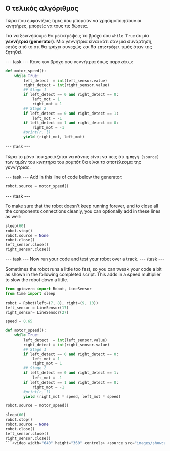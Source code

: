 ## Ο τελικός αλγόριθμος

Τώρα που εμφανίζεις τιμές που μπορούν να χρησιμοποιήσουν οι κινητήρες, μπορείς να τους τις δώσεις.

Για να ξεκινήσουμε θα μετατρέψεις το βρόχο σου `while True` σε μία **γεννήτρια (generator)**. Μια γεννήτρια είναι κάτι σαν μια συνάρτηση, εκτός από το ότι θα τρέχει συνεχώς και θα `επιστρέφει` τιμές όταν της ζητηθεί.

\--- task \--- Κανε τον βρόχο σου γεννήτρια όπως παρακάτω:

```python
def motor_speed():
    while True:
        left_detect  = int(left_sensor.value)
        right_detect = int(right_sensor.value)
        ## Stage 1
        if left_detect == 0 and right_detect == 0:
            left_mot = 1
            right_mot = 1
        ## Stage 2
        if left_detect == 0 and right_detect == 1:
            left_mot = -1
        if left_detect == 1 and right_detect == 0:
            right_mot = -1
        #print(r, l)
        yield (right_mot, left_mot)
```

\--- /task \---

Τώρα το μόνο που χρειάζεται να κάνεις είναι να πεις ότι η `πηγή (source)` των τιμών του κινητήρα του ρομπότ θα είναι το αποτέλεσμα της γεννήτριας.

\--- task \--- Add in this line of code below the generator:

```python
robot.source = motor_speed()
```

\--- /task \---

To make sure that the robot doesn't keep running forever, and to close all the components connections cleanly, you can optionally add in these lines as well:

```python
sleep(60)
robot.stop()
robot.source = None
robot.close()
left_sensor.close()
right_sensor.close()
```

\--- task \--- Now run your code and test your robot over a track. \--- /task \---

Sometimes the robot runs a little too fast, so you can tweak your code a bit as shown in the following completed script. This adds in a speed multiplier to slow the robot down a little.

```python
from gpiozero import Robot, LineSensor
from time import sleep

robot = Robot(left=(7, 8), right=(9, 10)) 
left_sensor = LineSensor(17)
right_sensor= LineSensor(27)

speed = 0.65

def motor_speed():
    while True:
        left_detect  = int(left_sensor.value)
        right_detect = int(right_sensor.value)
        ## Stage 1
        if left_detect == 0 and right_detect == 0:
            left_mot = 1
            right_mot = 1
        ## Stage 2
        if left_detect == 0 and right_detect == 1:
            left_mot = -1
        if left_detect == 1 and right_detect == 0:
            right_mot = -1
        #print(r, l)
        yield (right_mot * speed, left_mot * speed)

robot.source = motor_speed()

sleep(60)
robot.stop()
robot.source = None
robot.close()
left_sensor.close()
right_sensor.close()
```<video width="640" height="360" controls> <source src="images/showcase.webm" type="video/webm"> Your browser does not support WebM video, so try FireFox or Chrome. </video>
